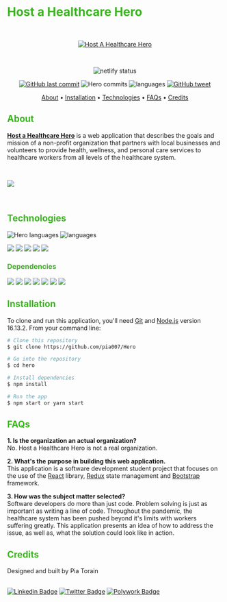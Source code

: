<h1 style="color: #3CB521"> Host a Healthcare Hero </h1>

<br/>

<p align="center">
  <a href="https://github.com/Pia007/Hero/"><img src="https://user-images.githubusercontent.com/66088725/158651639-9d7710be-caf3-44eb-b237-b9ca33e0c09e.png" alt="Host A Healthcare Hero"></a>
</p>


<br/>

<p align="center">
    <img src="https://img.shields.io/netlify/95d95814-5c95-444a-8558-0f9258bb6626?style=plastic&logo=netlify" alt="netlify status" >
</p>

<p align="center">
    <a href="https://github.com/Pia007/Hero/commits/main">
    <img src="https://img.shields.io/github/last-commit/Pia007/Hero?style=plastic&logo=github&labelColor=white"
         alt="GitHub last commit"></a>
    <img src="https://img.shields.io/github/commit-activity/w/Pia007/Hero?style=plastic&logo=github&logoColor=white"
         alt="Hero commits">
    <img src="https://img.shields.io/github/languages/count/Pia007/Hero?style=plastic" alt="languages"/>
    <a href="https://twitter.com/intent/tweet?text=Checkout FeenixRizn:&url=https%3A%2F%2Fgithub.com%2FPia007C%2FHero">
    <img src="https://img.shields.io/twitter/url/https/github.com/Pia007/Hero.svg?style=plastic&logo=twitter"
         alt="GitHub tweet">
    
</p>

<p align="center">
  <a href="#about">About</a> •
  <a href="#installation">Installation</a> •
  <a href="#technologies">Technologies</a> •
  <a href="#features">FAQs</a> •
  <a href="#credits">Credits</a> 
  <!-- <a href="#license">License</a> -->
</p>

<h2 style="color: #3CB521"> About </h2>

[**Host a Healthcare Hero**](https://hostahealtcarehero.netlify.app/) is a web application that describes the goals and mission of a non-profit organization that partners with local businesses and volunteers to provide health, wellness, and personal care services to healthcare workers from all levels of the healthcare system. 

<br />

<a href="https://github.com/Pia007/Hero/"><img src="https://user-images.githubusercontent.com/66088725/158652396-e07b0846-e84b-4ea0-9768-ef3bce7326a0.png" >
</a>

<br />


<h2 style="color: #3CB521">Technologies </h2>

<img src="https://img.shields.io/github/languages/top/Pia007/ Hero?style=plastic&logo=github&logoColor=white" alt="Hero languages">
<img src="https://img.shields.io/github/languages/count/Pia007/Hero?style=plastic&logo=github&logoColor=white" alt="languages"/>


<a href="https://reactjs.org/" alt="react documentation"><img src="https://img.shields.io/badge/-React-61DBFB?style=plastic&labelColor=black&logo=react&logoColor=61DBFB"/></a>
<a href="https://react-redux.js.org/" alt="react redux documentation"><img src="https://img.shields.io/badge/-Redux-764ABC?style=plastic&labelColor=black&logo=redux&logoColor=764ABC"/></a>
<a href="https://nodejs.org/en/" alt="react redux documentation"><img src="https://img.shields.io/badge/-Nodejs-3C873A?style=plastic&labelColor=black&logo=node.js&logoColor=3C873A"/></a>
<a href="https://getbootstrap.com/" alt="bootstrap documentation"><img src="https://img.shields.io/badge/-Bootstrap-553C7B?style=plastic&labelColor=black&logo=bootstrap&logoColor=553C7B" /></a>
<a href="https://yarnpkg.com/" alt="yarn documentation"><img src="https://img.shields.io/badge/-Yarn-117CAD?style=plastic&labelColor=black&logo=yarn&logoColor=117CAD" /></a>


<h3 style="color: #3CB521">Dependencies</h3>
<a href="https://github.com/staylor/react-helmet-async#readme" alt="helmet documentation">
<img src="https://img.shields.io/badge/-React_Helmet_Async-285d95?style=plastic" /></a>
<a href="http://reactcommunity.org/react-transition-group/">
<img src="https://img.shields.io/badge/-React_Transition_Group-285d95?style=plastic" /></a>
<a href="https://github.com/chrisjcodes/react-animation-components" alt="react animation components documentation">
<img src="https://img.shields.io/badge/-React_Animation Components-285d95?style=plastic" /></a>
<a href="https://www.react-reveal.com/" alt="react reveal documentation"><img src="https://img.shields.io/badge/React Reveal-285d95?style=plastic" /></a>
<a href="https://fkhadra.github.io/react-toastify/introduction" alt="react toastify documentation">
<img src="https://img.shields.io/badge/-React_Toastify-285d95?style=plastic" /></a>
<a href="https://reactstrap.github.io/?path=/story/home-installation--page" alt="reactstrap documentation"><img src="https://img.shields.io/badge/-Reactstrap-285d95?style=plastic" /></a>
<a href="https://bootswatch.com/" alt="bootswatch documentation">
<img src="https://img.shields.io/badge/-Bootswatch-285d95?style=plastic" /></a>

<h2 style="color: #3CB521"> Installation</h2>

To clone and run this application, you'll need [Git](https://git-scm.com) and [Node.js](https://nodejs.org/en/download/) version 16.13.2. From your command line:

```bash
# Clone this repository
$ git clone https://github.com/pia007/Hero

# Go into the repository
$ cd hero

# Install dependencies
$ npm install 

# Run the app
$ npm start or yarn start
```

<h2 style="color: #3CB521">FAQs</h2>

**1. Is the organization an actual organization?** <br/>
No. Host a Healthcare Hero is not a real organization. <br/>

**2. What's the purpose in building this web application.** <br/>
This application is a software development student project that focuses on the use of the [React](https://reactjs.org/) library, [Redux](https://react-react.js.org/) state management and [Bootstrap](https://getbootstrap.com/) framework. <br/>

**3. How was the subject matter selected?** <br/>
Software developers do more than just code. Problem solving is just as important as writing a line of code. Throughout the pandemic, the healthcare system has been pushed beyond it's limits with workers suffering greatly. This application presents an idea of how to address the issue, as well as, what the solution could look like in action.


<h2 style="color: #3CB521">Credits</h2>
Designed and built by Pia Torain 
<br />
<br />

[![Linkedin Badge](https://img.shields.io/badge/-Pia_Torain-0e76a8?style=plastic&labelColor=black&logo=linkedin&logoColor=0e76a8)](https://www.linkedin.com/in/pia-torain-dev/) [![Twitter Badge](https://img.shields.io/badge/-@FeenixRizn-1ca0f1?style=plastic&labelColor=black&logo=twitter&logoColor=1ca0f1&link=https://twitter.com/FeenixRizn)](https://twitter.com/FeenixRizn) [![Polywork Badge](https://img.shields.io/badge/-@FeenixRizn-e74c3c?style=plastic&labelColor=black&logo=polywork&logoColor=e74c3c)](https://www.polywork.com/feenixrizn)



